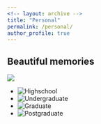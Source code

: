 ```yaml
---
<!-- layout: archive -->
title: "Personal"
permalink: /personal/
author_profile: true
---
```

 
## Beautiful memories

<img src="https://wangjw6.github.io/images/undergraduate.png" />

* ![Highschool](https://wangjw6.github.io/images/hs.png)
* ![Undergraduate]("https://github.com/Wangjw6/Wangjw6.github.io/tree/master/images/undergraduate.png)
* ![Graduate](https://wangjw6.github.io/images/graduate.png)
* ![Postgraduate](https://wangjw6.github.io/images/pg.png)



